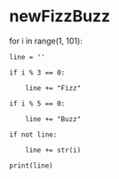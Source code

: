 # newFizzBuzz

for i in range(1, 101):

    line = ''

    if i % 3 == 0:

        line += "Fizz"

    if i % 5 == 0:

        line += "Buzz"

    if not line:

        line += str(i)

    print(line)
